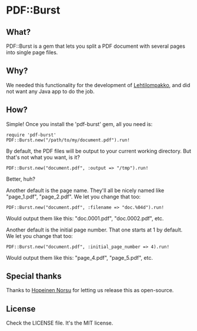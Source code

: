 # PDF::Burst

## What?

PDF::Burst is a gem that lets you split a PDF document with several pages into single page files.


## Why?

We needed this functionality for the development of [Lehtilompakko](http://lehtilompakko.fi/), and did not want any Java app to do the job.


## How?

Simple! Once you install the 'pdf-burst' gem, all you need is:

    require 'pdf-burst'
    PDF::Burst.new("/path/to/my/document.pdf").run!

By default, the PDF files will be output to your current working directory. But that's not what you want, is it?

    PDF::Burst.new("document.pdf", :output => "/tmp").run!

Better, huh?

Another default is the page name. They'll all be nicely named like "page_1.pdf", "page_2.pdf". We let you change that too:

    PDF::Burst.new("document.pdf", :filename => "doc.%04d").run!

Would output them like this: "doc.0001.pdf", "doc.0002.pdf", etc.

Another default is the initial page number. That one starts at 1 by default. We let you change that too:

    PDF::Burst.new("document.pdf", :initial_page_number => 4).run!

Would output them like this: "page_4.pdf", "page_5.pdf", etc.



## Special thanks

Thanks to [Hopeinen Norsu](http://hopeinennorsu.fi/) for letting us release this as open-source.


## License

Check the LICENSE file. It's the MIT license.
